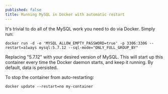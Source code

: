 ```yaml
---
published: false
title: Running MySQL in Docker with automatic restart
---
```

It's trivial to do all of the MySQL work you need to do via Docker. Simply run:

```
docker run -d -e 'MYSQL_ALLOW_EMPTY_PASSWORD=true' -p 3306:3306 --restart=always mysql:5.7.12 --sql-mode="ONLY_FULL_GROUP_BY"
```

Replacing "5.7.12" with your desired version of MySQL. This will start up this container every time the Docker daemon starts, and keep it running. By default, data is persisted. 

To stop the container from auto-restarting:

```
docker update --restart=no my-container
```
